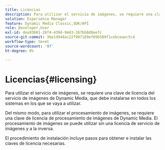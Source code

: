 ```yaml
---
title: Licencias
description: Para utilizar el servicio de imágenes, se requiere una clave de licencia del servicio de imágenes de Dynamic Media, que debe instalarse en todos los sistemas en los que se vaya a utilizar.
solution: Experience Manager
feature: Dynamic Media Classic,SDK/API
role: Developer,User
exl-id: dea93601-28f4-439d-9443-267bb8d8eefc
source-git-commit: 3be1d948ac22f907169ef09b509f1cebceaec5c4
workflow-type: tm+mt
source-wordcount: '97'
ht-degree: 0%

---
```


# Licencias{#licensing}

Para utilizar el servicio de imágenes, se requiere una clave de licencia del servicio de imágenes de Dynamic Media, que debe instalarse en todos los sistemas en los que se vaya a utilizar.

Del mismo modo, para utilizar el procesamiento de imágenes, se requiere una clave de licencia de procesamiento de imágenes de Dynamic Media. El procesamiento de imágenes se puede utilizar sin una licencia de servicio de imágenes y a la inversa.

El procedimiento de instalación incluye pasos para obtener e instalar las claves de licencia necesarias.
